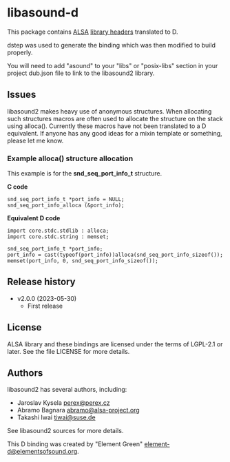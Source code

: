 # libasound-d

This package contains [ALSA](http://www.alsa-project.org/main/index.php/Main_Page)
[library headers](http://www.alsa-project.org/main/index.php/ALSA_Library_API)
translated to D.

dstep was used to generate the binding which was then modified to build properly.

You will need to add "asound" to your "libs" or "posix-libs" section in your project
dub.json file to link to the libasound2 library.

## Issues

libasound2 makes heavy use of anonymous structures. When allocating such structures
macros are often used to allocate the structure on the stack using alloca(). Currently
these macros have not been translated to a D equivalent. If anyone has any good ideas
for a mixin template or something, please let me know.

### Example alloca() structure allocation

This example is for the **snd_seq_port_info_t** structure.

**C code**
```
snd_seq_port_info_t *port_info = NULL;
snd_seq_port_info_alloca (&port_info);
```

**Equivalent D code**
```
import core.stdc.stdlib : alloca;
import core.stdc.string : memset;

snd_seq_port_info_t *port_info;
port_info = cast(typeof(port_info))alloca(snd_seq_port_info_sizeof());
memset(port_info, 0, snd_seq_port_info_sizeof());
```

## Release history

- v2.0.0 (2023-05-30)
  - First release

## License

ALSA library and these bindings are licensed under the terms of LGPL-2.1 or later.
See the file LICENSE for more details.

## Authors

libasound2 has several authors, including:
- Jaroslav Kysela <perex@perex.cz>
- Abramo Bagnara <abramo@alsa-project.org>
- Takashi Iwai <tiwai@suse.de>

See libasound2 sources for more details.

This D binding was created by "Element Green" <element-d@elementsofsound.org>.
